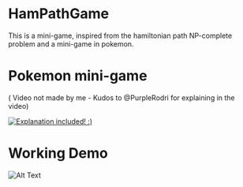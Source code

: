 # HamPathGame 
This is a mini-game, inspired from the hamiltonian path NP-complete problem
and a mini-game in pokemon.


# Pokemon mini-game
( Video not made by me - Kudos to @PurpleRodri for explaining in the video)

[![Explanation included! :)](https://imgur.com/7zOsPmZ.png)](https://www.youtube.com/embed/9OXT93-3-Pc?start=432&end=462&version=3 "Explanation included :)")

# Working Demo 

![Alt Text](https://media.giphy.com/media/t6a1qv8we5KkLwmbCd/giphy.gif)